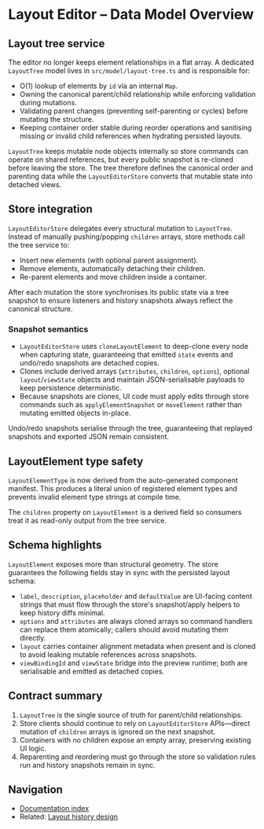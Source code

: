 # Layout Editor – Data Model Overview

## Layout tree service

The editor no longer keeps element relationships in a flat array. A dedicated `LayoutTree`
model lives in `src/model/layout-tree.ts` and is responsible for:

- O(1) lookup of elements by `id` via an internal `Map`.
- Owning the canonical parent/child relationship while enforcing validation during
  mutations.
- Validating parent changes (preventing self-parenting or cycles) before mutating the
  structure.
- Keeping container order stable during reorder operations and sanitising missing or
  invalid child references when hydrating persisted layouts.

`LayoutTree` keeps mutable node objects internally so store commands can operate on shared
references, but every public snapshot is re-cloned before leaving the store. The tree
therefore defines the canonical order and parenting data while the `LayoutEditorStore`
converts that mutable state into detached views.

## Store integration

`LayoutEditorStore` delegates every structural mutation to `LayoutTree`. Instead of
manually pushing/popping `children` arrays, store methods call the tree service to:

- Insert new elements (with optional parent assignment).
- Remove elements, automatically detaching their children.
- Re-parent elements and move children inside a container.

After each mutation the store synchronises its public state via a tree snapshot to ensure
listeners and history snapshots always reflect the canonical structure.

### Snapshot semantics

- `LayoutEditorStore` uses `cloneLayoutElement` to deep-clone every node when capturing
  state, guaranteeing that emitted `state` events and undo/redo snapshots are detached
  copies.
- Clones include derived arrays (`attributes`, `children`, `options`), optional
  `layout`/`viewState` objects and maintain JSON-serialisable payloads to keep persistence
  deterministic.
- Because snapshots are clones, UI code must apply edits through store commands such as
  `applyElementSnapshot` or `moveElement` rather than mutating emitted objects in-place.

Undo/redo snapshots serialise through the tree, guaranteeing that replayed snapshots and
exported JSON remain consistent.

## LayoutElement type safety

`LayoutElementType` is now derived from the auto-generated component manifest. This
produces a literal union of registered element types and prevents invalid element type
strings at compile time.

The `children` property on `LayoutElement` is a derived field so consumers treat it as
read-only output from the tree service.

## Schema highlights

`LayoutElement` exposes more than structural geometry. The store guarantees the following
fields stay in sync with the persisted layout schema:

- `label`, `description`, `placeholder` and `defaultValue` are UI-facing content strings
  that must flow through the store's snapshot/apply helpers to keep history diffs minimal.
- `options` and `attributes` are always cloned arrays so command handlers can replace them
  atomically; callers should avoid mutating them directly.
- `layout` carries container alignment metadata when present and is cloned to avoid
  leaking mutable references across snapshots.
- `viewBindingId` and `viewState` bridge into the preview runtime; both are serialisable
  and emitted as detached copies.

## Contract summary

1. `LayoutTree` is the single source of truth for parent/child relationships.
2. Store clients should continue to rely on `LayoutEditorStore` APIs—direct mutation of
   `children` arrays is ignored on the next snapshot.
3. Containers with no children expose an empty array, preserving existing UI logic.
4. Reparenting and reordering must go through the store so validation rules run and
   history snapshots remain in sync.

## Navigation

- [Documentation index](./README.md)
- Related: [Layout history design](./history-design.md)
